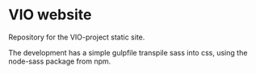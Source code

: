 # VIO website

Repository for the VIO-project static site. 

The development has a simple gulpfile transpile sass into css, using the node-sass package from npm.
